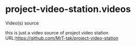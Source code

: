 # project-video-station.videos
Video(s) source

this is just a video source of project video station
URL:https://github.com/MrT-tak/project-video-station

